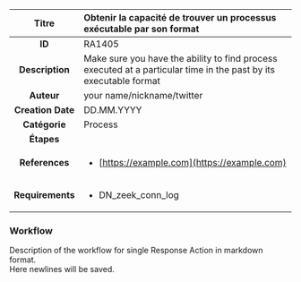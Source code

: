| Titre                       | Obtenir la capacité de trouver un processus exécutable par son format         |
|:---------------------------:|:--------------------|
| **ID**                      | RA1405            |
| **Description**             | Make sure you have the ability to find process executed at a particular time in the past by its executable format   |
| **Auteur**                  | your name/nickname/twitter        |
| **Creation Date**           | DD.MM.YYYY |
| **Catégorie**                | Process      |
| **Étapes**                   || 
| **References** |<ul><li>[https://example.com](https://example.com)</li></ul>|
| **Requirements** |<ul><li>DN_zeek_conn_log</li></ul>|

### Workflow

Description of the workflow for single Response Action in markdown format.  
Here newlines will be saved.
